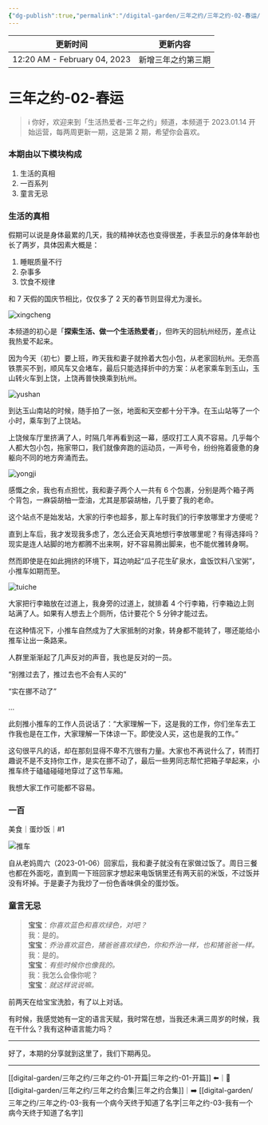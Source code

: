 ```yaml
---
{"dg-publish":true,"permalink":"/digital-garden/三年之约/三年之约-02-春运/"}
---
```



| 更新时间                         | 更新内容      |
| ---------------------------- | --------- |
| 12:20 AM - February 04, 2023 | 新增三年之约第三期 |


# 三年之约-02-春运

> ℹ️ 你好，欢迎来到「生活热爱者-三年之约」频道，本频道于 2023.01.14 开始运营，每两周更新一期，这是第 2 期，希望你会喜欢。

### 本期由以下模块构成

1. 生活的真相
2. 一百系列
3. 童言无忌

### 生活的真相

假期可以说是身体最累的几天，我的精神状态也变得很差，手表显示的身体年龄也长了两岁，具体因素大概是：

1. 睡眠质量不行
2. 杂事多
3. 饮食不规律

和 7 天假的国庆节相比，仅仅多了 2 天的春节则显得尤为漫长。

![xingcheng](https://100-1258489360.cos.ap-shanghai.myqcloud.com/image-20230129213255334.png)

本频道的初心是「**探索生活、做一个生活热爱者**」，但昨天的回杭州经历，差点让我热爱不起来。

因为今天（初七）要上班，昨天我和妻子就拎着大包小包，从老家回杭州。无奈高铁票买不到，顺风车又会堵车，最后只能选择折中的方案：从老家乘车到玉山，玉山转火车到上饶，上饶再普快换乘到杭州。

![yushan](https://100-1258489360.cos.ap-shanghai.myqcloud.com/image-20230128162247884.jpeg)

到达玉山南站的时候，随手拍了一张，地面和天空都十分干净。在玉山站等了一个小时，乘车到了上饶站。

上饶候车厅里挤满了人，时隔几年再看到这一幕，感叹打工人真不容易。几乎每个人都大包小包，拖家带口，我们就像奔跑的运动员，一声号令，纷纷拖着疲惫的身躯向不同的地方奔涌而去。

![yongji](https://100-1258489360.cos.ap-shanghai.myqcloud.com/image-20230128163011692.jpeg)

感慨之余，我也有点担忧，我和妻子两个人一共有 6 个包裹，分别是两个箱子两个背包，一麻袋胡柚一壶油，尤其是那袋胡柚，几乎要了我的老命。

这个站点不是始发站，大家的行李也超多，那上车时我们的行李放哪里才方便呢？

直到上车后，我才发现我多虑了，怎么还会天真地想行李放哪里呢？有得选择吗？现实是连人站脚的地方都腾不出来啊，好不容易腾出脚来，也不能优雅转身啊。

然而即使是在如此拥挤的环境下，耳边响起“瓜子花生矿泉水，盒饭饮料八宝粥”，小推车如期而至。

![tuiche](https://100-1258489360.cos.ap-shanghai.myqcloud.com/image-20230128165533393.jpeg)

大家把行李箱放在过道上，我身旁的过道上，就排着 4 个行李箱，行李箱边上则站满了人。如果有人想去上个厕所，估计要花个 5 分钟才能过去。

在这种情况下，小推车自然成为了大家抵制的对象，转身都不能转了，哪还能给小推车让出一条路来。

人群里渐渐起了几声反对的声音，我也是反对的一员。

“别推过去了，推过去也不会有人买的”

“实在挪不动了”

…

此刻推小推车的工作人员说话了：“大家理解一下，这是我的工作，你们坐车去工作我也是在工作，大家理解一下体谅一下。即使没人买，这也是我的工作。”

这句很平凡的话，却在那刻显得不卑不亢很有力量。大家也不再说什么了，转而打趣说不是不支持你工作，是实在挪不动了，最后一些男同志帮忙把箱子举起来，小推车终于磕磕碰碰地穿过了这节车厢。

我想大家工作可能都不容易。

### 一百

美食｜蛋炒饭｜#1

![推车](https://100-1258489360.cos.ap-shanghai.myqcloud.com/image-20230128172424223.png)

自从老妈周六（2023-01-06）回家后，我和妻子就没有在家做过饭了。周日三餐也都在外面吃，直到周一下班回家才想起来电饭锅里还有两天前的米饭，不过饭并没有坏掉。于是妻子为我炒了一份色香味俱全的蛋炒饭。

### 童言无忌

> **宝宝**：_你喜欢蓝色和喜欢绿色，对吧？_  
> 我：是的。  
> **宝宝**：_乔治喜欢蓝色，猪爸爸喜欢绿色，你和乔治一样，也和猪爸爸一样。_  
> 我：是的。  
> **宝宝**：_有些时候你也像我的。_  
> 我：我怎么会像你呢？  
> **宝宝**：_就这样说说嘛。_

前两天在给宝宝洗脸，有了以上对话。

有时候，我感觉她有一定的语言天赋，我时常在想，当我还未满三周岁的时候，我在干什么？我有这种语言能力吗？

---

好了，本期的分享就到这里了，我们下期再见。

---

[[digital-garden/三年之约/三年之约-01-开篇\|三年之约-01-开篇]] ⬅️｜📑 [[digital-garden/三年之约/三年之约合集\|三年之约合集]]｜➡️ [[digital-garden/三年之约/三年之约-03-我有一个病今天终于知道了名字\|三年之约-03-我有一个病今天终于知道了名字]]
